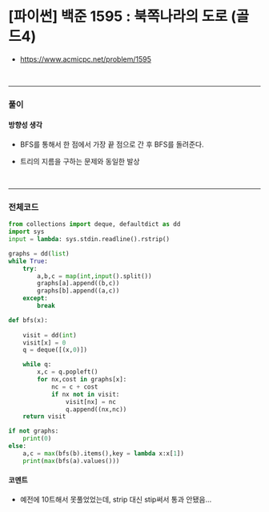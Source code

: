 # **\[파이썬\] 백준 1595 : 북쪽나라의 도로 (골드4)**
* https://www.acmicpc.net/problem/1595
<br>


---

### **풀이**

#### **방향성 생각**
* BFS를 통해서 한 점에서 가장 끝 점으로 간 후 BFS를 돌려준다.

* 트리의 지름을 구하는 문제와 동일한 발상

<br>

---

### **전체코드**
```python
from collections import deque, defaultdict as dd
import sys
input = lambda: sys.stdin.readline().rstrip()

graphs = dd(list)
while True:
    try:
        a,b,c = map(int,input().split())
        graphs[a].append((b,c))
        graphs[b].append((a,c))
    except:
        break

def bfs(x):
        
    visit = dd(int)
    visit[x] = 0
    q = deque([(x,0)])

    while q:
        x,c = q.popleft()
        for nx,cost in graphs[x]:
            nc = c + cost
            if nx not in visit:
                visit[nx] = nc
                q.append((nx,nc))
    return visit

if not graphs:
    print(0)
else:
    a,c = max(bfs(b).items(),key = lambda x:x[1])
    print(max(bfs(a).values()))
```

#### **코멘트**

* 예전에 10트해서 못풀었었는데, strip 대신 stip써서 통과 안됐음...